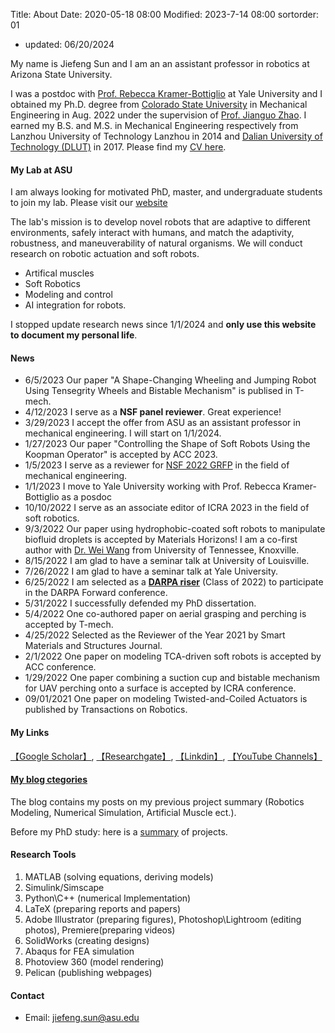 Title: About
Date: 2020-05-18 08:00
Modified: 2023-7-14 08:00
sortorder: 01

- updated: 06/20/2024

My name is Jiefeng Sun and I am an an assistant professor in robotics at Arizona State University.


I was a postdoc with [Prof. Rebecca Kramer-Bottiglio](https://www.eng.yale.edu/faboratory/) at Yale University and I obtained my Ph.D. degree from [Colorado State University](https://www.engr.colostate.edu/me/) in Mechanical Engineering in Aug. 2022 under the supervision of [Prof. Jianguo Zhao](https://www.engr.colostate.edu/me/dr-jianguo-zhao/).  I earned my B.S. and M.S. in Mechanical Engineering respectively from Lanzhou University of Technology Lanzhou in 2014 and [Dalian University of Technology (DLUT)](http://en.dlut.edu.cn/) in 2017. Please find my [CV here]({static}/pdfs/CV_Jiefeng_Sun.pdf). 


#### My Lab at ASU
I am always looking for motivated PhD, master, and undergraduate students to join my lab. Please visit our [website](http://sunrobotics.lab.asu.edu/)


The lab's mission is to develop novel robots that are adaptive to different environments, safely interact with humans, and match the adaptivity, robustness, and maneuverability of natural organisms. We will conduct research on robotic actuation and soft robots.

- Artifical muscles
- Soft Robotics
- Modeling and control
- AI integration for robots.



I stopped update research news since 1/1/2024 and **only use this website to document my personal life**.


#### News

<!--- 11/1/2022 I start to serve as a guest editor in Frontiers in Robotics and AI under the topic of "Hybrid Actuators".-->
- 6/5/2023 Our paper "A Shape-Changing Wheeling and Jumping Robot Using Tensegrity Wheels and Bistable Mechanism" is publised in T-mech. 
- 4/12/2023 I serve as a **NSF panel reviewer**. Great experience!
- 3/29/2023 I accept the offer from ASU as an assistant professor in mechanical engineering.  I will start on 1/1/2024. 
- 1/27/2023 Our paper "Controlling the Shape of Soft Robots Using the Koopman Operator" is accepted by ACC 2023.
- 1/5/2023 I serve as a reviewer for [NSF 2022 GRFP](https://www.nsfgrfp.org/) in the field of mechanical engineering.
- 1/1/2023 I move to Yale University working with Prof. Rebecca Kramer-Bottiglio as a posdoc 
- 10/10/2022 I serve as an associate editor of ICRA 2023 in the field of soft robotics. 
- 9/3/2022 Our paper using hydrophobic-coated soft robots to manipulate biofluid droplets is accepted by Materials Horizons! I am a co-first author with [Dr. Wei Wang](https://mabe.utk.edu/people/wei-wang/) from University of Tennessee, Knoxville.
- 8/15/2022 I am glad to have a seminar talk at University of Louisville. 
- 7/26/2022 I am glad to have a seminar talk at Yale University. 
- 6/25/2022 I am selected as a [**DARPA riser**]({static}/images/DARPA_RISER.png) (Class of 2022) to participate in the DARPA Forward conference. 
- 5/31/2022 I successfully defended my PhD dissertation.  
- 5/4/2022 One co-authored paper on aerial grasping and perching is accepted by T-mech.
- 4/25/2022 Selected as the Reviewer of the Year 2021 by Smart Materials and Structures Journal.
- 2/1/2022 One paper on modeling TCA-driven soft robots is accepted by ACC conference.
- 1/29/2022  One paper combining a suction cup and bistable mechanism for UAV perching onto a surface is accepted by ICRA conference.
- 09/01/2021 One paper on modeling Twisted-and-Coiled Actuators is published by Transactions on Robotics.


#### My Links
[【Google Scholar】](https://scholar.google.com/citations?user=fjUoHOsAAAAJ&hl=en), [【Researchgate】](https://www.researchgate.net/profile/Jiefeng_Sun2), [【Linkdin】](https://www.linkedin.com/in/jiefeng-sun/), [【YouTube Channels】](https://www.youtube.com/channel/UCkeHwaZrEeFG-GXNSTONIzg)

#### [My blog ctegories](https://jiefengsun.github.io/categories.html)
The blog contains my posts on my previous project summary (Robotics Modeling, Numerical Simulation, Artificial Muscle ect.).

Before my PhD study: here is a [summary]({filename}/category/Before_PhD.md) of projects.

#### Research Tools

1. MATLAB (solving equations, deriving models) 
1. Simulink/Simscape
1. Python\C++ (numerical Implementation)
1. LaTeX (preparing reports and papers) 
1. Adobe Illustrator (preparing figures), Photoshop\Lightroom (editing photos), Premiere(preparing videos)
1. SolidWorks (creating designs)
1. Abaqus for FEA simulation
1. Photoview 360 (model rendering)
1. Pelican (publishing webpages)  

#### Contact
- Email: <jiefeng.sun@asu.edu>